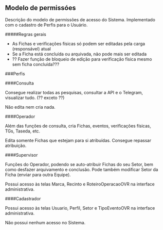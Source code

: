 ## Modelo de permissóes

Descrição do modelo de permissões de  acesso do Sistema. 
Implementado com o cadastro de Perfis para o  Usuário.

#####Regras gerais
- As Fichas e verificações físicas só podem ser editadas pela carga (responsável) atual
- Se a Ficha está concluída ou arquivada, não pode mais ser editada
- ?? Fazer função de bloqueio de edição para verificação física mesmo sem ficha concluída???
 
###Perfis

####Consulta

Consegue realizar todas as pesquisas, consultar a API e o Telegram, visualizar tudo. (?? exceto ??)

Não edita nem cria nada.

####Operador

Além das funções de consulta, cria Fichas, eventos, verificações físicas, TGs, Taseda, etc.

Edita somente Fichas que estejam para si atribuídas. Consegue repassar atribuição.

####Supervisor

Funções do Operador, podendo se auto-atribuir Fichas do seu Setor, bem como desfazer arquivamento e
conclusão. Pode também modificar Setor da Ficha (enviar para outra Equipe).

Possui acesso às telas Marca, Recinto e RoteiroOperacaoOVR na interface administrativa.

####Cadastrador

Possui acesso às telas Usuario, Perfil, Setor e TipoEventoOVR na interface administrativa.

Não possui nenhum acesso no Sistema.

